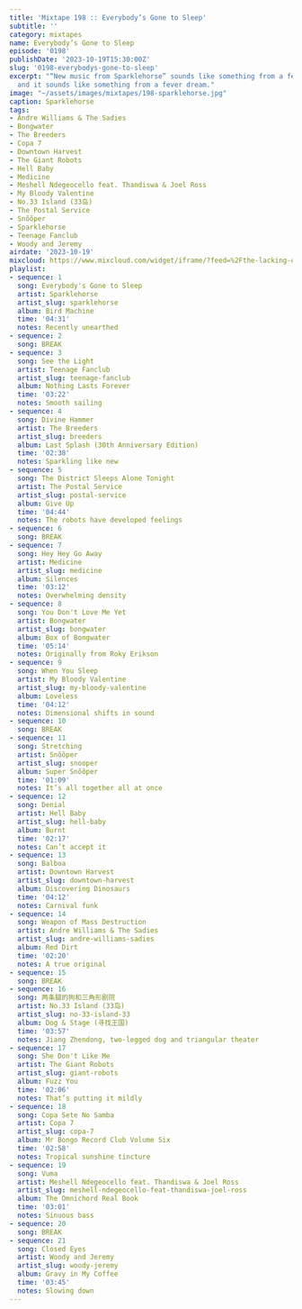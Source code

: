 ```yaml
---
title: 'Mixtape 198 :: Everybody’s Gone to Sleep'
subtitle: ''
category: mixtapes
name: Everybody’s Gone to Sleep
episode: '0198'
publishDate: '2023-10-19T15:30:00Z'
slug: '0198-everybodys-gone-to-sleep'
excerpt: "“New music from Sparklehorse” sounds like something from a fever dream,
  and it sounds like something from a fever dream."
image: "~/assets/images/mixtapes/198-sparklehorse.jpg"
caption: Sparklehorse
tags:
- Andre Williams & The Sadies
- Bongwater
- The Breeders
- Copa 7
- Downtown Harvest
- The Giant Robots
- Hell Baby
- Medicine
- Meshell Ndegeocello feat. Thandiswa & Joel Ross
- My Bloody Valentine
- No.33 Island (33岛)
- The Postal Service
- Snõõper
- Sparklehorse
- Teenage Fanclub
- Woody and Jeremy
airdate: '2023-10-19'
mixcloud: https://www.mixcloud.com/widget/iframe/?feed=%2Fthe-lacking-org%2Fgsb5fw-198-everybodys-gone-to-sleep%2F&hide_artwork=1&hide_cover=1
playlist:
- sequence: 1
  song: Everybody's Gone to Sleep
  artist: Sparklehorse
  artist_slug: sparklehorse
  album: Bird Machine
  time: '04:31'
  notes: Recently unearthed
- sequence: 2
  song: BREAK
- sequence: 3
  song: See the Light
  artist: Teenage Fanclub
  artist_slug: teenage-fanclub
  album: Nothing Lasts Forever
  time: '03:22'
  notes: Smooth sailing
- sequence: 4
  song: Divine Hammer
  artist: The Breeders
  artist_slug: breeders
  album: Last Splash (30th Anniversary Edition)
  time: '02:38'
  notes: Sparkling like new
- sequence: 5
  song: The District Sleeps Alone Tonight
  artist: The Postal Service
  artist_slug: postal-service
  album: Give Up
  time: '04:44'
  notes: The robots have developed feelings
- sequence: 6
  song: BREAK
- sequence: 7
  song: Hey Hey Go Away
  artist: Medicine
  artist_slug: medicine
  album: Silences
  time: '03:12'
  notes: Overwhelming density
- sequence: 8
  song: You Don't Love Me Yet
  artist: Bongwater
  artist_slug: bongwater
  album: Box of Bongwater
  time: '05:14'
  notes: Originally from Roky Erikson
- sequence: 9
  song: When You Sleep
  artist: My Bloody Valentine
  artist_slug: my-bloody-valentine
  album: Loveless
  time: '04:12'
  notes: Dimensional shifts in sound
- sequence: 10
  song: BREAK
- sequence: 11
  song: Stretching
  artist: Snõõper
  artist_slug: snooper
  album: Super Snõõper
  time: '01:09'
  notes: It’s all together all at once
- sequence: 12
  song: Denial
  artist: Hell Baby
  artist_slug: hell-baby
  album: Burnt
  time: '02:17'
  notes: Can’t accept it
- sequence: 13
  song: Balboa
  artist: Downtown Harvest
  artist_slug: downtown-harvest
  album: Discovering Dinosaurs
  time: '04:12'
  notes: Carnival funk
- sequence: 14
  song: Weapon of Mass Destruction
  artist: Andre Williams & The Sadies
  artist_slug: andre-williams-sadies
  album: Red Dirt
  time: '02:20'
  notes: A true original
- sequence: 15
  song: BREAK
- sequence: 16
  song: 两条腿的狗和三角形剧院
  artist: No.33 Island (33岛)
  artist_slug: no-33-island-33
  album: Dog & Stage (寻找王国)
  time: '03:57'
  notes: Jiang Zhendong, two-legged dog and triangular theater
- sequence: 17
  song: She Don't Like Me
  artist: The Giant Robots
  artist_slug: giant-robots
  album: Fuzz You
  time: '02:06'
  notes: That’s putting it mildly
- sequence: 18
  song: Copa Sete No Samba
  artist: Copa 7
  artist_slug: copa-7
  album: Mr Bongo Record Club Volume Six
  time: '02:58'
  notes: Tropical sunshine tincture
- sequence: 19
  song: Vuma
  artist: Meshell Ndegeocello feat. Thandiswa & Joel Ross
  artist_slug: meshell-ndegeocello-feat-thandiswa-joel-ross
  album: The Omnichord Real Book
  time: '03:01'
  notes: Sinuous bass
- sequence: 20
  song: BREAK
- sequence: 21
  song: Closed Eyes
  artist: Woody and Jeremy
  artist_slug: woody-jeremy
  album: Gravy in My Coffee
  time: '03:45'
  notes: Slowing down
---
```


